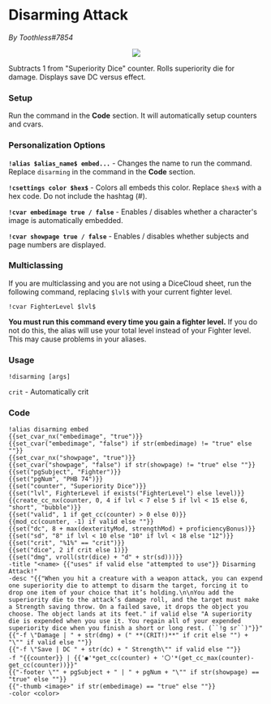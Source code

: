 # Disarming Attack
*By Toothless#7854*

<p align="center">
  <img src="https://i.imgur.com/Zzbk9bR.png"/>
</p>

Subtracts 1 from "Superiority Dice" counter. Rolls superiority die for damage. Displays save DC versus effect.

### Setup
Run the command in the **Code** section. It will automatically setup counters and cvars.

### Personalization Options

**``!alias $alias_name$ embed...``** - Changes the name to run the command. Replace ``disarming`` in the command in the **Code** section.

**``!csettings color $hex$``** - Colors all embeds this color. Replace ``$hex$`` with a hex code. Do not include the hashtag (#).

**``!cvar embedimage true / false``** - Enables / disables whether a character's image is automatically embedded.

**``!cvar showpage true / false``** - Enables / disables whether subjects and page numbers are displayed.

### Multiclassing

If you are multiclassing and you are not using a DiceCloud sheet, run the following command, replacing ``$lvl$`` with your current fighter level.

```GN
!cvar FighterLevel $lvl$
```

**You must run this command every time you gain a fighter level.** If you do not do this, the alias will use your total level instead of your Fighter level. This may cause problems in your aliases.

### Usage

``!disarming [args]``

``crit`` - Automatically crit

### Code

```GN
!alias disarming embed
{{set_cvar_nx("embedimage", "true")}}
{{set_cvar("embedimage", "false") if str(embedimage) != "true" else ""}}
{{set_cvar_nx("showpage", "true")}}
{{set_cvar("showpage", "false") if str(showpage) != "true" else ""}}
{{set("pgSubject", "Fighter")}}
{{set("pgNum", "PHB 74")}}
{{set("counter", "Superiority Dice")}}
{{set("lvl", FighterLevel if exists("FighterLevel") else level)}}
{{create_cc_nx(counter, 0, 4 if lvl < 7 else 5 if lvl < 15 else 6, "short", "bubble")}}
{{set("valid", 1 if get_cc(counter) > 0 else 0)}}
{{mod_cc(counter, -1) if valid else ""}}
{{set("dc", 8 + max(dexterityMod, strengthMod) + proficiencyBonus)}}
{{set("sd", "8" if lvl < 10 else "10" if lvl < 18 else "12")}}
{{set("crit", "%1%" == "crit")}}
{{set("dice", 2 if crit else 1)}}
{{set("dmg", vroll(str(dice) + "d" + str(sd)))}}
-title "<name> {{"uses" if valid else "attempted to use"}} Disarming Attack!"
-desc "{{"When you hit a creature with a weapon attack, you can expend one superiority die to attempt to disarm the target, forcing it to drop one item of your choice that it’s holding.\n\nYou add the superiority die to the attack’s damage roll, and the target must make a Strength saving throw. On a failed save, it drops the object you choose. The object lands at its feet." if valid else "A superiority die is expended when you use it. You regain all of your expended superiority dice when you finish a short or long rest. (``!g sr``)"}}"
{{"-f \"Damage | " + str(dmg) + (" **(CRIT!)**" if crit else "") + "\"" if valid else ""}}
{{"-f \"Save | DC " + str(dc) + " Strength\"" if valid else ""}}
-f "{{counter}} | {{'◉'*get_cc(counter) + '〇'*(get_cc_max(counter)-get_cc(counter))}}"
{{"-footer \"" + pgSubject + " | " + pgNum + "\"" if str(showpage) == "true" else ""}}
{{"-thumb <image>" if str(embedimage) == "true" else ""}}
-color <color>
```
